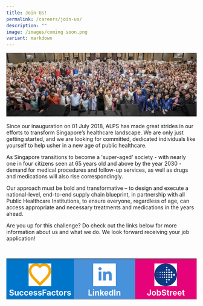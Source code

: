 ```yaml
---
title: Join Us!
permalink: /careers/join-us/
description: ""
image: /images/coming soon.png
variant: markdown
---
```

![](/images/Careers/2024_jul_05_alps_annual_dinner_group_shot_1920x640.png)

Since our inauguration on 01 July 2018, ALPS has made great strides in our efforts to transform Singapore’s healthcare landscape. We are only just getting started, and we are looking for committed, dedicated individuals like yourself to help usher in a new age of public healthcare.

As Singapore transitions to become a 'super-aged' society - with nearly one in four citizens seen at 65 years old and above by the year 2030 - demand for medical procedures and follow-up services, as well as drugs and medications will also rise correspondingly.
 
Our approach must be bold and transformative – to design and execute a national-level, end-to-end supply chain blueprint, in partnership with all Public Healthcare Institutions, to ensure everyone, regardless of age, can access appropriate and necessary treatments and medications in the years ahead.
 
Are you up for this challenge? Do check out the links below for more information about us and what we do. We look forward receiving your job application!

<br>
<table style="width:100%">
	<tbody>
		<tr style="margin-top: 1em">
			<td style="width: 33.3%; background-color: #0076CA; text-align: center;">
				<a target="_blank" style="color: white; font-size: 1.5em; font-weight: bold;text-align: center; text-decoration: none;" href="https://careers.singhealth.com.sg/ALPS/go/ALPS-All-Opportunities/650244/">
					<img style="margin-top: 0.5em; width:60px" src="/images/Careers/alps_icon_success_factors_heart.png">
				SuccessFactors</a>
			</td>
			<td style="width: 33.3%; background-color: #4891DB; text-align: center;">
				<a target="_blank" style="color: white; font-size: 1.5em; font-weight: bold; text-decoration: none;" href="https://www.linkedin.com/company/alps-pte-ltd/about/">
					<img style="margin-top: 0.5em; width:60px" src="/images/Careers/alps_icon_linkedin_blue_on_white.png">
				LinkedIn</a>
			</td>
			<td style="width: 33.3%; background-color: #E60379; text-align: center;">
				<a target="_blank" style="color: white; font-size: 1.5em; font-weight: bold; text-align: center; text-decoration: none;" href="https://www.jobstreet.com.sg/en/companies/1236450-alps-pte-ltd">
					<img style="margin-top: 0.5em; width:60px" src="/images/Careers/alps_icon_jobstreet_arrow.png">
				JobStreet</a>
			</td>
		</tr>
	</tbody>
</table>